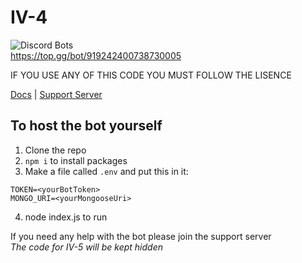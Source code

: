 # IV-4

![Discord Bots](https://top.gg/api/widget/upvotes/919242400738730005.svg?noavatar=true)\
https://top.gg/bot/919242400738730005

IF YOU USE ANY OF THIS CODE YOU MUST FOLLOW THE LISENCE

[Docs](https://thatbadname.gitbook.io/iv-5-docs/) | [Support Server](https://discord.gg/ArpuxMEa55)

## To host the bot yourself
1) Clone the repo
2) `npm i` to install packages
3) Make a file called `.env` and put this in it:
```
TOKEN=<yourBotToken>
MONGO_URI=<yourMongooseUri>
```
4) node index.js to run

If you need any help with the bot please join the support server\
*The code for IV-5 will be kept hidden*
